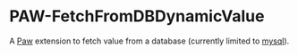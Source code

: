 # PAW-FetchFromDBDynamicValue

A [Paw](https://paw.cloud/) extension to fetch value from a database (currently limited to [mysql](https://www.mysql.com/)).


